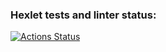### Hexlet tests and linter status:
[![Actions Status](https://github.com/ADDICT1337/frontend-project-44/workflows/hexlet-check/badge.svg)](https://github.com/ADDICT1337/frontend-project-44/actions)